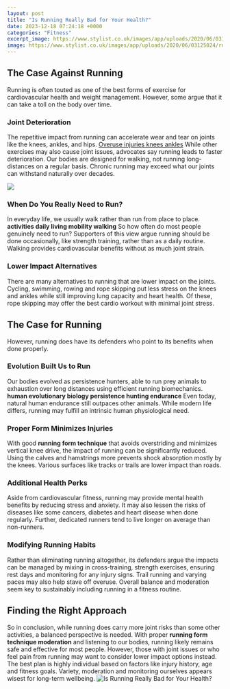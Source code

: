 ```yaml
---
layout: post
title: "Is Running Really Bad for Your Health?"
date: 2023-12-18 07:24:18 +0000
categories: "Fitness"
excerpt_image: https://www.stylist.co.uk/images/app/uploads/2020/06/03125024/running-how-breathe-breathwork-crop-1595250822-1680x880.png?w=1680&amp;h=880&amp;fit=max&amp;auto=format%2Ccompress
image: https://www.stylist.co.uk/images/app/uploads/2020/06/03125024/running-how-breathe-breathwork-crop-1595250822-1680x880.png?w=1680&amp;h=880&amp;fit=max&amp;auto=format%2Ccompress
---
```


## The Case Against Running
Running is often touted as one of the best forms of exercise for cardiovascular health and weight management. However, some argue that it can take a toll on the body over time. 
### Joint Deterioration
The repetitive impact from running can accelerate wear and tear on joints like the knees, ankles, and hips. [Overuse injuries knees ankles](https://yt.io.vn/collection/abele) While other exercises may also cause joint issues, advocates say running leads to faster deterioration. Our bodies are designed for walking, not running long-distances on a regular basis. Chronic running may exceed what our joints can withstand naturally over decades.

![](https://media.gq.com/photos/571690b5f4a67e297bef6432/16:9/w_1280,c_limit/blogs-daily-details-details-running-knees-2014-lead-1.jpg?mbid=social_retweet)
### When Do You Really Need to Run? 
In everyday life, we usually walk rather than run from place to place. **activities daily living mobility walking** So how often do most people genuinely need to run? Supporters of this view argue running should be done occasionally, like strength training, rather than as a daily routine. Walking provides cardiovascular benefits without as much joint strain.
### Lower Impact Alternatives 
There are many alternatives to running that are lower impact on the joints. Cycling, swimming, rowing and rope skipping put less stress on the knees and ankles while still improving lung capacity and heart health. Of these, rope skipping may offer the best cardio workout with minimal joint stress.
## The Case for Running
However, running does have its defenders who point to its benefits when done properly. 
### Evolution Built Us to Run
Our bodies evolved as persistence hunters, able to run prey animals to exhaustion over long distances using efficient running biomechanics. **human evolutionary biology persistence hunting endurance** Even today, natural human endurance still outpaces other animals. While modern life differs, running may fulfill an intrinsic human physiological need. 
### Proper Form Minimizes Injuries
With good **running form technique** that avoids overstriding and minimizes vertical knee drive, the impact of running can be significantly reduced. Using the calves and hamstrings more prevents shock absorption mostly by the knees. Various surfaces like tracks or trails are lower impact than roads.
### Additional Health Perks
Aside from cardiovascular fitness, running may provide mental health benefits by reducing stress and anxiety. It may also lessen the risks of diseases like some cancers, diabetes and heart disease when done regularly. Further, dedicated runners tend to live longer on average than non-runners.
### Modifying Running Habits
Rather than eliminating running altogether, its defenders argue the impacts can be managed by mixing in cross-training, strength exercises, ensuring rest days and monitoring for any injury signs. Trail running and varying paces may also help stave off overuse. Overall balance and moderation seem key to sustainably including running in a fitness routine.
## Finding the Right Approach
So in conclusion, while running does carry more joint risks than some other activities, a balanced perspective is needed. With proper **running form technique moderation** and listening to our bodies, running likely remains safe and effective for most people. However, those with joint issues or who feel pain from running may want to consider lower impact options instead. The best plan is highly individual based on factors like injury history, age and fitness goals. Variety, moderation and monitoring ourselves appears wisest for long-term wellbeing.
![Is Running Really Bad for Your Health?](https://www.stylist.co.uk/images/app/uploads/2020/06/03125024/running-how-breathe-breathwork-crop-1595250822-1680x880.png?w=1680&amp;h=880&amp;fit=max&amp;auto=format%2Ccompress)